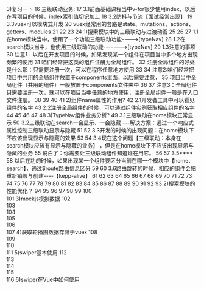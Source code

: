 3)复习一下
 16	三级联动业务:
 17	3.1前面基础课程当中v-for很少使用index，以后在写项目的时候，index索引值切记加上
 18	3.2防抖与节流【面试经常出现】
 19	3.3vuex可以模块式开发
 20	vuex经常用的套路是state、mutations、actions、getters、modules
 21	
 22	
 23	
 24	1)搜索模块中的三级联动与过渡动画
 25	
 26	
 27	1.1在home模块当中，使用了一个功能三级联动功能---->[typeNav]
 28	1.2在search模块当中，也使用三级联动的功能------->[typeNav]
 29	1.3注意的事项
 30	注意1：以后在开发项目的时候，如果发现某一个组件在项目当中多个地方出现频繁的使用
 31	咱们经常把这类的组件注册为全局组件。
 32	注册全局组件的好处是什么那：只需要注册一次，可以在程序任意地方使用
 33	
 34	注意2:咱们经常把项目中共用的全局组件放置于components里面，以后需要注意，
 35	项目当中全局组件（共用的组件）一般放置于components文件夹中
 36	
 37	注意3：全局组件只需要注册一次，就可以在项目当中任意的地方使用，注册全局组件一般是在入口文件注册。
 38	
 39	
 40	
 41	2)组件name属性的作用?
 42	2.1开发者工具中可以看见组件的名字
 43	2.2注册全局组件的时候，可以通过组件实例获取相应组件的名字
 44	
 45	
 46	
 47	
 48	3)TypeNav组件业务分析?
 49	3.1三级联动在home模块正常显示
 50	3.2三级联动在search一会显示、一会隐藏 ---解决方案：通过一个响应式属性控制三级联动显示与隐藏
 51	
 52	3.3开发的时候的出现问题：在home模块下不应该出现显示与隐藏的效果
 53	
 54	3.4现在这个问题【三级联动：本身在search模块应该有显示与隐藏的业务】 ，但是在home模块下不应该出现显示与隐藏的业务
 55	说白了：你需要让三级联动组件知道谁在用它。
 56	
 57	3.5****
 58	以后在功的时候，如果出现某一个组件要区分当前在哪一个模块中【home、search】，通过$route路由信息区分
 59	
 60	3.6路由跳转的时候，相应的组件会把重新销毁与创建----【kepp-alive】
 61	
 62	
 63	
 64	
 65	
 66	
 67	
 68	
 69	
 70	
 71	
 72	
 73	
 74	
 75	
 76	
 77	
 78	
 79	
 80	
 81	
 82	
 83	
 84	
 85	
 86	
 87	
 88	
 89	
 90	
 91	
 92	
 93	2)搜索模块的性能优化？
 94	
 95	
 96	
 97	
 98	
 99	
 100	
 101	3)mockjs模拟数据
 102	
 103	
 104	
 105	
 106	
 107	4)获取轮播图数据存储于vuex
 108	
 109	
 110	
 111	5)swiper基本使用
 112	
 113	
 114	
 115	
 116	6)swiper在Vue中如何使用
